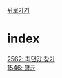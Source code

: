 [뒤로가기](https://github.com/Parkjoungwan/C-algorithm)

index
=======
[2562: 최댓값 찾기](https://www.acmicpc.net/problem/2562)  
[1546: 평균](https://www.acmicpc.net/problem/1546)
